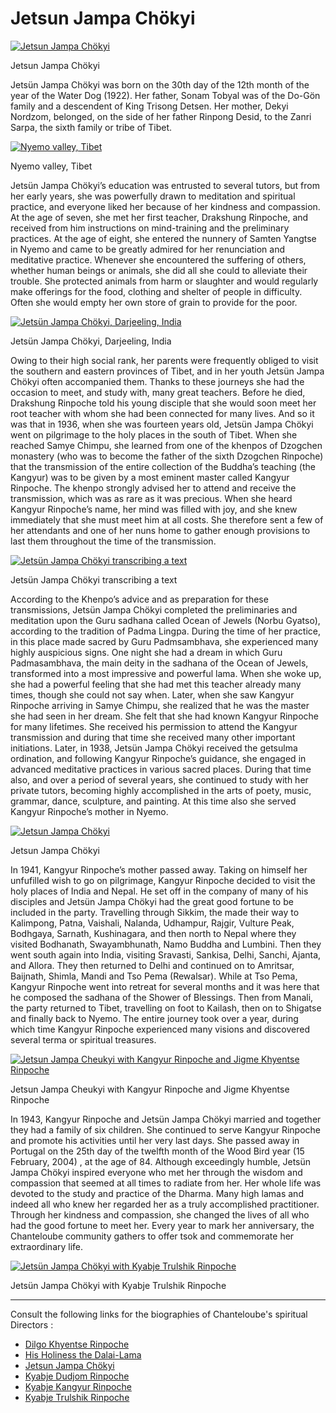 #  Jetsun Jampa Chökyi 

[ ![Jetsun Jampa Chökyi](/images/img_amala_portrait1-150x150.jpg) ](http://www.songtsen.org/songtsen/wp-content/uploads/sites/2/2013/12/img_amala_portrait1.jpg)

Jetsun Jampa Chökyi 

Jetsün Jampa Chökyi was born on the 30th day of the 12th month of the year of the Water Dog (1922). Her father, Sonam Tobyal was of the Do-Gön family and a descendent of King Trisong Detsen. Her mother, Dekyi Nordzom, belonged, on the side of her father Rinpong Desid, to the Zanri Sarpa, the sixth family or tribe of Tibet. 

[ ![Nyemo valley, Tibet](/images/img_amala_nyemo-150x150.jpg) ](http://www.songtsen.org/songtsen/wp-content/uploads/sites/2/2013/12/img_amala_nyemo.jpg)

Nyemo valley, Tibet 

Jetsün Jampa Chökyi’s education was entrusted to several tutors, but from her early years, she was powerfully drawn to meditation and spiritual practice, and everyone liked her because of her kindness and compassion. At the age of seven, she met her first teacher, Drakshung Rinpoche, and received from him instructions on mind-training and the preliminary practices. At the age of eight, she entered the nunnery of Samten Yangtse in Nyemo and came to be greatly admired for her renunciation and meditative practice. Whenever she encountered the suffering of others, whether human beings or animals, she did all she could to alleviate their trouble. She protected animals from harm or slaughter and would regularly make offerings for the food, clothing and shelter of people in difficulty. Often she would empty her own store of grain to provide for the poor. 

[ ![Jetsün Jampa Chökyi, Darjeeling, India](/images/img_amala_portrait2-201x300.jpg) ](http://www.songtsen.org/songtsen/wp-content/uploads/sites/2/2013/12/img_amala_portrait2.jpg)

Jetsün Jampa Chökyi, Darjeeling, India 

Owing to their high social rank, her parents were frequently obliged to visit the southern and eastern provinces of Tibet, and in her youth Jetsün Jampa Chökyi often accompanied them. Thanks to these journeys she had the occasion to meet, and study with, many great teachers. Before he died, Drakshung Rinpoche told his young disciple that she would soon meet her root teacher with whom she had been connected for many lives. And so it was that in 1936, when she was fourteen years old, Jetsün Jampa Chökyi went on pilgrimage to the holy places in the south of Tibet. When she reached Samye Chimpu, she learned from one of the khenpos of Dzogchen monastery (who was to become the father of the sixth Dzogchen Rinpoche) that the transmission of the entire collection of the Buddha’s teaching (the Kangyur) was to be given by a most eminent master called Kangyur Rinpoche. The khenpo strongly advised her to attend and receive the transmission, which was as rare as it was precious. When she heard Kangyur Rinpoche’s name, her mind was filled with joy, and she knew immediately that she must meet him at all costs. She therefore sent a few of her attendants and one of her nuns home to gather enough provisions to last them throughout the time of the transmission. 

[ ![Jetsün Jampa Chökyi transcribing a text](/images/img_amala_read-150x150.jpg) ](http://www.songtsen.org/songtsen/wp-content/uploads/sites/2/2013/12/img_amala_read.jpg)

Jetsün Jampa Chökyi transcribing a text 

According to the Khenpo’s advice and as preparation for these transmissions, Jetsün Jampa Chökyi completed the preliminaries and meditation upon the Guru sadhana called Ocean of Jewels (Norbu Gyatso), according to the tradition of Padma Lingpa. During the time of her practice, in this place made sacred by Guru Padmsambhava, she experienced many highly auspicious signs. One night she had a dream in which Guru Padmasambhava, the main deity in the sadhana of the Ocean of Jewels, transformed into a most impressive and powerful lama. When she woke up, she had a powerful feeling that she had met this teacher already many times, though she could not say when. Later, when she saw Kangyur Rinpoche arriving in Samye Chimpu, she realized that he was the master she had seen in her dream. She felt that she had known Kangyur Rinpoche for many lifetimes. She received his permission to attend the Kangyur transmission and during that time she received many other important initiations. Later, in 1938, Jetsün Jampa Chökyi received the getsulma ordination, and following Kangyur Rinpoche’s guidance, she engaged in advanced meditative practices in various sacred places. During that time also, and over a period of several years, she continued to study with her private tutors, becoming highly accomplished in the arts of poety, music, grammar, dance, sculpture, and painting. At this time also she served Kangyur Rinpoche’s mother in Nyemo. 

[ ![Jetsun Jampa Chökyi](/images/img_amala_portrait3-198x300.jpg) ](http://www.songtsen.org/songtsen/wp-content/uploads/sites/2/2013/12/img_amala_portrait3.jpg)

Jetsun Jampa Chökyi 

In 1941, Kangyur Rinpoche’s mother passed away. Taking on himself her unfufilled wish to go on pilgrimage, Kangyur Rinpoche decided to visit the holy places of India and Nepal. He set off in the company of many of his disciples and Jetsün Jampa Chökyi had the great good fortune to be included in the party. Travelling through Sikkim, the made their way to Kalimpong, Patna, Vaishali, Nalanda, Udhampur, Rajgir, Vulture Peak, Bodhgaya, Sarnath, Kushinagara, and then north to Nepal where they visited Bodhanath, Swayambhunath, Namo Buddha and Lumbini. Then they went south again into India, visiting Sravasti, Sankisa, Delhi, Sanchi, Ajanta, and Allora. They then returned to Delhi and continued on to Amritsar, Baijnath, Shimla, Mandi and Tso Pema (Rewalsar). While at Tso Pema, Kangyur Rinpoche went into retreat for several months and it was here that he composed the sadhana of the Shower of Blessings. Then from Manali, the party returned to Tibet, travelling on foot to Kailash, then on to Shigatse and finally back to Nyemo. The entire journey took over a year, during which time Kangyur Rinpoche experienced many visions and discovered several terma or spiritual treasures. 

[ ![Jetsun Jampa Cheukyi with Kangyur Rinpoche and Jigme Khyentse Rinpoche](/images/img_KKR_famille-150x150.jpg) ](http://www.songtsen.org/songtsen/wp-content/uploads/sites/2/2013/12/img_KKR_famille.jpg)

Jetsun Jampa Cheukyi with Kangyur Rinpoche and Jigme Khyentse Rinpoche 

In 1943, Kangyur Rinpoche and Jetsün Jampa Chökyi married and together they had a family of six children. She continued to serve Kangyur Rinpoche and promote his activities until her very last days. She passed away in Portugal on the 25th day of the twelfth month of the Wood Bird year (15 February, 2004) , at the age of 84. Although exceedingly humble, Jetsün Jampa Chökyi inspired everyone who met her through the wisdom and compassion that seemed at all times to radiate from her. Her whole life was devoted to the study and practice of the Dharma. Many high lamas and indeed all who knew her regarded her as a truly accomplished practitioner. Through her kindness and compassion, she changed the lives of all who had the good fortune to meet her. Every year to mark her anniversary, the Chanteloube community gathers to offer tsok and commemorate her extraordinary life. 

[ ![Jetsün Jampa Chökyi with Kyabje Trulshik Rinpoche](/images/img_amala_KTR-300x207.jpg) ](http://www.songtsen.org/songtsen/wp-content/uploads/sites/2/2013/12/img_amala_KTR.jpg)

Jetsün Jampa Chökyi with Kyabje Trulshik Rinpoche 

* * *

Consult the following links for the biographies of Chanteloube's spiritual Directors :

  * [ Dilgo Khyentse Rinpoche ](http://www.songtsen.org/songtsen/founding-teachers/dilgo-khyentse-rinpoche/)
  * [ His Holiness the Dalai-Lama ](http://www.songtsen.org/songtsen/founding-teachers/his-holiness-the-dalai-lama/)
  * [ Jetsun Jampa Chökyi ](http://www.songtsen.org/songtsen/founding-teachers/jetsun-jampa-chokyi/)
  * [ Kyabje Dudjom Rinpoche ](http://www.songtsen.org/songtsen/founding-teachers/kyabje-dudjom-rinpoche/)
  * [ Kyabje Kangyur Rinpoche ](http://www.songtsen.org/songtsen/founding-teachers/kyabje-kangyur-rinpoche/)
  * [ Kyabje Trulshik Rinpoche ](http://www.songtsen.org/songtsen/founding-teachers/kyabje-trulshik-rinpoche/)


